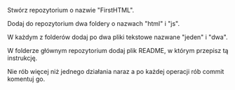 Stwórz repozytorium o nazwie "FirstHTML".

Dodaj do repozytorium dwa foldery o nazwach "html" i "js".

W każdym z folderów dodaj po dwa pliki tekstowe nazwane "jeden" i "dwa".

W folderze głównym repozytorium dodaj plik README, w którym przepisz tą instrukcję.

Nie rób więcej niż jednego działania naraz a po każdej operacji rób commit komentuj go.

